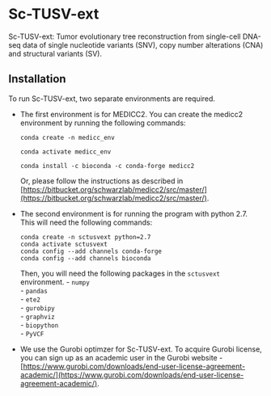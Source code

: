 # Sc-TUSV-ext
Sc-TUSV-ext: Tumor evolutionary tree reconstruction from single-cell DNA-seq data of single nucleotide variants (SNV), copy number alterations (CNA) and structural variants (SV).

## Installation
To run Sc-TUSV-ext, two separate environments are required. 
- The first environment is for MEDICC2. You can create the medicc2 environment by running the following commands: <br>
    ```
    conda create -n medicc_env
    
    conda activate medicc_env
    
    conda install -c bioconda -c conda-forge medicc2
    ```
  Or, please follow the instructions as described in [https://bitbucket.org/schwarzlab/medicc2/src/master/](https://bitbucket.org/schwarzlab/medicc2/src/master/).

- The second environment is for running the program with python 2.7. This will need the following commands:
    ```
    conda create -n sctusvext python=2.7
    conda activate sctusvext
    conda config --add channels conda-forge
    conda config --add channels bioconda
    ```
  Then, you will need the following packages in the  `sctusvext` environment.
      - `numpy` <br>
      - `pandas` <br>
      - `ete2` <br>
      - `gurobipy` <br>
      - `graphviz` <br>
      - `biopython` <br>
      - `PyVCF`
- We use the Gurobi optimzer for Sc-TUSV-ext. To acquire Gurobi license, you can sign up as an academic user in the Gurobi website - [https://www.gurobi.com/downloads/end-user-license-agreement-academic/](https://www.gurobi.com/downloads/end-user-license-agreement-academic/). 
  
